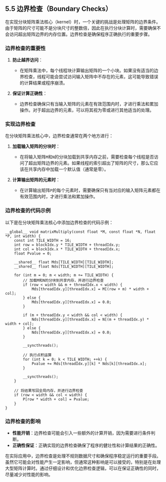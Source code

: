 ## 5.5 边界检查（Boundary Checks）

在实现分块矩阵乘法核心（kernel）时，一个关键的挑战是处理矩阵的边界条件。由于矩阵的尺寸可能不是分块尺寸的整数倍，因此在执行分块计算时，需要确保不会访问超出矩阵边界的内存位置。边界检查是确保程序正确执行的重要步骤。

### 边界检查的重要性

1. **防止越界访问**：
   - 在矩阵乘法中，每个线程块计算输出矩阵的一个小块。如果没有适当的边界检查，线程可能会尝试访问输入矩阵中不存在的元素，这可能导致错误的计算结果或程序崩溃。

2. **保证计算正确性**：
   - 边界检查确保只有当输入矩阵的元素在有效范围内时，才进行乘法和累加操作。对于超出边界的元素，可以将其视为零或进行其他适当的处理。

### 实现边界检查

在分块矩阵乘法核心中，边界检查通常在两个地方进行：

1. **加载输入矩阵的分块时**：
   - 在将输入矩阵`M`和`N`的分块加载到共享内存之前，需要检查每个线程是否访问了超出矩阵边界的元素。如果线程的索引超出了矩阵的尺寸，那么它应该在共享内存中加载一个默认值（通常是零）。

2. **计算输出矩阵的元素时**：
   - 在计算输出矩阵`P`的每个元素时，需要确保只有当对应的输入矩阵元素都在有效范围内时，才进行乘法和累加操作。

### 边界检查的代码示例

以下是在分块矩阵乘法核心中添加边界检查的代码示例：

```cuda
__global__ void matrixMultiply(const float *M, const float *N, float *P, int width) {
    const int TILE_WIDTH = 16;
    int row = blockIdx.y * TILE_WIDTH + threadIdx.y;
    int col = blockIdx.x * TILE_WIDTH + threadIdx.x;
    float Pvalue = 0;

    __shared__ float Mds[TILE_WIDTH][TILE_WIDTH];
    __shared__ float Nds[TILE_WIDTH][TILE_WIDTH];

    for (int m = 0; m < width; m += TILE_WIDTH) {
        // 加载M和N的分块到共享内存，并进行边界检查
        if (row < width && m + threadIdx.x < width) {
            Mds[threadIdx.y][threadIdx.x] = M[(row + m) * width + col];
        } else {
            Mds[threadIdx.y][threadIdx.x] = 0.0;
        }

        if (m + threadIdx.y < width && col < width) {
            Nds[threadIdx.y][threadIdx.x] = N[(m + threadIdx.y) * width + col];
        } else {
            Nds[threadIdx.y][threadIdx.x] = 0.0;
        }

        __syncthreads();

        // 执行点积运算
        for (int k = 0; k < TILE_WIDTH; ++k) {
            Pvalue += Mds[threadIdx.y][k] * Nds[k][threadIdx.x];
        }

        __syncthreads();
    }

    // 将结果写回全局内存，并进行边界检查
    if (row < width && col < width) {
        P[row * width + col] = Pvalue;
    }
}
```

### 边界检查的影响

- **性能开销**：边界检查可能会引入一些额外的计算开销，因为需要进行条件判断。
- **正确性保证**：正确实现的边界检查确保了程序的健壮性和计算结果的正确性。

在实际应用中，边界检查是处理不规则数据尺寸和确保程序稳定运行的重要手段。虽然它可能会对性能产生一定影响，但通常这种影响是可以接受的，特别是在处理大型矩阵计算时。通过仔细设计和优化边界检查逻辑，可以在保证正确性的同时，尽量减少对性能的影响。
